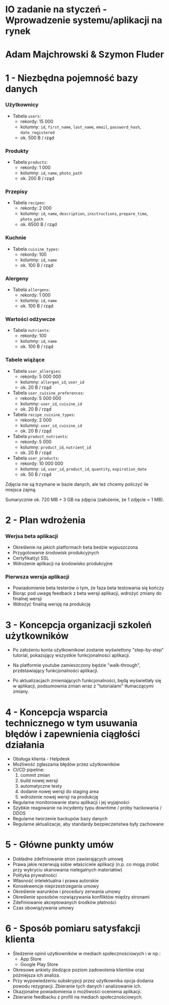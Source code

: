 # IO zadanie na styczeń - Wprowadzenie systemu/aplikacji na rynek

# Adam Majchrowski & Szymon Fluder

# 1 - Niezbędna pojemność bazy danych
### Użytkownicy
- Tabela `users`: 
    - rekordy: 15 000
    - kolumny: `id`, `first_name`, `last_name`, `email`, `password_hash`, `date_registered`
    - ok. 500 B / rząd

### Produkty
- Tabela `products`:
    - rekordy: 1 000
    - kolumny: `id`, `name`, `photo_path`
    - ok. 200 B / rząd
    
### Przepisy
- Tabela `recipes`:
    - rekordy: 2 000
    - kolumny: `id`, `name`, `description`, `insctructions`, `prepare_time`, `photo_path`
    - ok. 6500 B / rząd

### Kuchnie
- Tabela `cuisine_types`:
    - rekordy: 100
    - kolumny: `id`, `name`
    - ok. 100 B / rząd
    
### Alergeny
- Tabela `allergens`:
    - rekordy: 1 000
    - kolumny: `id`, `name`
    - ok. 100 B / rząd
    
    
### Wartości odżywcze
- Tabela `nutrients`:
    - rekordy: 100
    - kolumny: `id`, `name`
    - ok. 100 B / rząd
    
    
### Tabele wiążące
- Tabela `user_allergies`:
    - rekordy: 5 000 000
    - kolumny: `allergen_id`, `user_id`
    - ok. 20 B / rząd
- Tabela `user_cuisine_preferences`:
    - rekordy: 5 000 000
    - kolumny: `user_id`, `cuisine_id`
    - ok. 20 B / rząd
- Tabela `recipe_cuisine_types`:
    - rekordy: 2 000
    - kolumny: `user_id`, `cuisine_id`
    - ok. 20 B / rząd
- Tabela `product_nutrients`:
    - rekordy: 5 000
    - kolumny: `product_id`, `nutrient_id`
    - ok. 20 B / rząd
- Tabela `user_products`:
    - rekordy: 10 000 000
    - kolumny: `id`, `user_id`, `product_id`, `quantity`, `expiration_date`
    - ok. 50 B / rząd
    
Zdjęcia nie są trzymane w bazie danych, ale też chcemy policzyć ile miejsca zajmą.

    
Sumarycznie ok. 720 MB + 3 GB na zdjęcia (założenie, że 1 zdjęcie = 1 MB).
 
# 2 - Plan wdrożenia

### Werjsa beta aplikacji
- Określenie na jakich platformach beta bedzie wypuszczona
- Przygotowanie środowisk produkcyjnych
- Certyfikat(y) SSL
- Wdrożenie aplikacji na środowisko produkcyjne

### Pierwsza wersja aplikacji
- Powiadomienie beta testerów o tym, że faza beta testowania się kończy
- Biorąc pod uwagę feedback z beta wersji aplikacji, wdrożyć zmiany do finalnej wersji
- Wdrożyć finalną wersję na produkcję


# 3 - Koncepcja organizacji szkoleń użytkowników

- Po założeniu konta użytkownikowi zostanie wyświetlony "step-by-step" tutorial, pokazujący wszystkie funkcjonalności aplikacji.

- Na platformie youtube zamieszczony będzie "walk-through", przdstawiający funkcjonalności aplikacji.

- Po aktualizacjach zmieniających funkcjonalności, będą wyświetlały się w aplikacji, podsumownia zmian wraz z "tutorialami" tłumaczącymi zmiany.


# 4 - Koncepcja wsparcia technicznego w tym usuwania błędów i zapewnienia ciągłości działania

- Obsługa klienta - Helpdesk
- Możliwość zgłaszania błędów przez użytkowników
- CI/CD pipeline: 
    1. commit zmian
    2. build nowej wersji
    3. automatyczne testy
    4. dodanie nowej wersji do staging area
    5. wdrożenie nowej wersji na produkcję
- Regularne monitorowanie stanu aplikacji i jej wyjajności
- Szybkie reagowanie na incydenty typu downtime / próby hackowania / DDOS
- Regularne tworzenie backupów bazy danych
- Regularne aktualizacje, aby standardy bezpieczeństwa były zachowane

# 5 - Główne punkty umów

- Dokładne zdefiniowanie stron zawierających umowę
- Prawa jakie rezerwują sobie właściciele aplikacji (n.p. co mogą zrobić przy wykryciu skanowania nielegalnych materiałów)
- Polityka prywatności
- Własność intelektualna i prawa autorskie
- Konsekwencje nieprzestrzegania umowy
- Określenie warunków i procedury zerwania umowy
- Określenie sposobów rozwiązywania konfliktów między stronami
- Zdefiniowanie akceptowanych środków płatności
- Czas obowiązywania umowy

# 6 - Sposób pomiaru satysfakcji klienta

- Śledzenie opinii użytkowników w mediach społecznościowych i w np.: 
    * App Store
    * Google Play Store
- Okresowe ankiety śledzące poziom zadowolenia klientów oraz późniejsza ich analiza.
- Przy wypowiedzeniu subskrypcji przez użytkownika opcja dodania powodu rezygnacji. Zbieranie tych danych i analizowanie ich.
- Okazjonalne powiadomienia o możliwości ocenienia aplikacji.
- Zbieranie feedbacku z profili na mediach społecznościowych.
